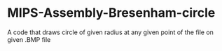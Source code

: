 # MIPS-Assembly-Bresenham-circle
A code that draws circle of given radius at any given point of the file on given .BMP file
